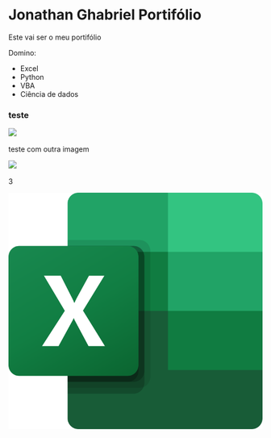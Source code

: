 <h1> Jonathan Ghabriel Portifólio </h1>

Este vai ser o meu portifólio

Domino:

* Excel
* Python
* VBA
* Ciência de dados

### teste

<img src="https://upload.wikimedia.org/wikipedia/commons/thumb/c/c3/Python-logo-notext.svg/182px-Python-logo-notext.svg.png">

<p> teste com outra imagem </p>
<img src="https://upload.wikimedia.org/wikipedia/commons/thumb/3/34/Microsoft_Office_Excel_%282019%E2%80%93present%29.svg/768px-Microsoft_Office_Excel_%282019%E2%80%93present%29.svg.png">

<p>3</p>
<img src="Excel.svg.png">

